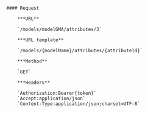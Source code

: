     #### Request

        ***URL**

        `/models/modelGMA/attributes/3`

        ***URL template**

        `/models/{modelName}/attributes/{attributeId}`

        ***Method**

        `GET`

        ***Headers**

        `Authorization:Bearer{token}`
        `Accept:application/json`
        `Content-Type:application/json;charset=UTF-8`
